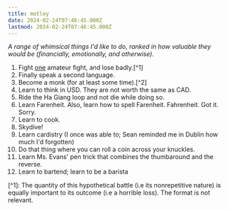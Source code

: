 ```yaml
---
title: motley
date: 2024-02-24T07:46:45.000Z
lastmod: 2024-02-24T07:46:45.000Z
---
```

*A range of whimsical things I'd like to do, ranked in how valuable they would be (financially, emotionally, and otherwise).*

1. Fight <u>one</u> amateur fight, and lose badly.\[^1]
2. Finally speak a second language.
3. Become a monk (for at least some time).\[^2]
4. Learn to think in USD. They are not worth the same as CAD.
5. Ride the Ha Giang loop and not die while doing so.
6. Learn Farenheit. Also, learn how to spell Farenheit. Fahrenheit. Got it. Sorry.
7. Learn to cook.
8. Skydive!
9. Learn cardistry (I once was able to; Sean reminded me in Dublin how much I'd forgotten)
10. Do that thing where you can roll a coin across your knuckles.
11. Learn Ms. Evans' pen trick that combines the thumbaround and the reverse.
12. Learn to bartend; learn to be a barista

\[^1]: The quantity of this hypothetical battle (i.e its nonrepetitive nature) is equally important to its outcome (i.e a horrible loss). The format is not relevant.
